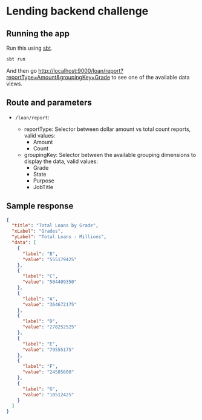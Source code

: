 # Lending backend challenge

## Running the app

Run this using [sbt](http://www.scala-sbt.org/).

```bash
sbt run
```

And then go <http://localhost:9000/loan/report?reportType=Amount&groupingKey=Grade> to see one of the available data views.

## Route and parameters

- `/loan/report`:

  * reportType: Selector between dollar amount vs total count reports, valid values:
    * Amount
    * Count
  * groupingKey: Selector between the available grouping dimensions to display the data, valid values:
    * Grade
    * State
    * Purpose
    * JobTitle

## Sample response
```JSON
{
  "title": "Total Loans by Grade",
  "xLabel": "Grades",
  "yLabel": "Total Loans - Millions",
  "data": [
    {
      "label": "B",
      "value": "555179425"
    },
    {
      "label": "C",
      "value": "504409350"
    },
    {
      "label": "A",
      "value": "364672175"
    },
    {
      "label": "D",
      "value": "278252525"
    },
    {
      "label": "E",
      "value": "79555175"
    },
    {
      "label": "F",
      "value": "24585600"
    },
    {
      "label": "G",
      "value": "10512425"
    }
  ]
}
```
